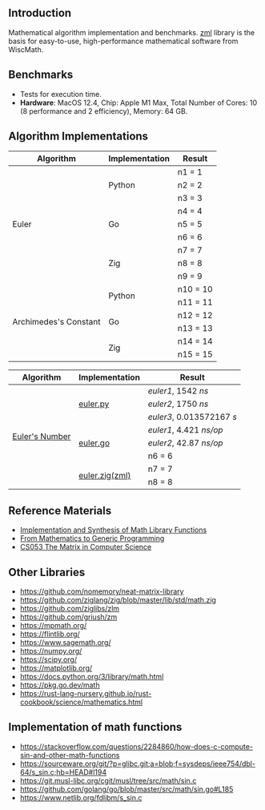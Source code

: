 ## Introduction

Mathematical algorithm implementation and benchmarks. [zml](https://github.com/wiscmath/zml.) library is the basis for
easy-to-use, high-performance mathematical software from WiscMath.

## Benchmarks
* Tests for execution time.
* __Hardware__: MacOS 12.4, Chip: Apple M1 Max, Total Number of Cores: 10 (8 performance and 2 efficiency), Memory: 64
  GB.

## Algorithm Implementations

<table><thead>
  <tr>
    <th>Algorithm</th>
    <th>Implementation</th>
    <th>Result</th>
  </tr></thead>
<tbody>
  <tr>
    <td rowspan="9">Euler</td>
    <td rowspan="3">Python</td>
    <td>n1 = 1</td>
  </tr>
  <tr>
    <td>n2 = 2</td>
  </tr>
  <tr>
    <td>n3 = 3</td>
  </tr>
  <tr>
    <td rowspan="3">Go</td>
    <td>n4 = 4</td>
  </tr>
  <tr>
    <td>n5 = 5</td>
  </tr>
  <tr>
    <td>n6 = 6</td>
  </tr>
  <tr>
    <td rowspan="3">Zig</td>
    <td>n7 = 7</td>
  </tr>
  <tr>
    <td>n8 = 8</td>
  </tr>
  <tr>
    <td>n9 = 9</td>
  </tr>
  <tr>
    <td rowspan="6">Archimedes's Constant</td>
    <td rowspan="2">Python</td>
    <td>n10 = 10</td>
  </tr>
  <tr>
    <td>n11 = 11</td>
  </tr>
  <tr>
    <td rowspan="2">Go</td>
    <td>n12 = 12</td>
  </tr>
  <tr>
    <td>n13 = 13</td>
  </tr>
  <tr>
    <td rowspan="2">Zig</td>
    <td>n14 = 14</td>
  </tr>
  <tr>
    <td>n15 = 15</td>
  </tr>
</tbody>
</table>

<table>
<thead>
  <tr>
    <th>Algorithm</th>
    <th>Implementation</th>
    <th>Result</th>
  </tr>
</thead>
<tbody>
  <tr>
    <td rowspan="9"><a href="euler.md">Euler's Number</a></td>
    <td rowspan="3"><a href="python/euler.py">euler.py</a></td>
    <td><em>euler1</em>, 1542 <em>ns</em></td>
  </tr>
  <tr>
    <td><em>euler2</em>, 1750 <em>ns</em></td>
  </tr>
  <tr>
    <td><em>euler3</em>, 0.013572167 <em>s</em></td>
  </tr>
    <td rowspan="3"><a href="go/euler.go">euler.go</a></td>
    <td><em>euler1</em>, 4.421 <em>ns/op</em></td>
  <tr>
    <td><em>euler2</em>, 42.87 <em>ns/op</em></td>
  </tr>
   <tr><td>n6 = 6</td></tr>
  <tr>
    <td rowspan="3"><a href="https://github.com/wiscmath/zml/blob/main/src/euler.zig">euler.zig(zml)</a></td>
    <td>n7 = 7</td>
  </tr>
  <tr>
    <td>n8 = 8</td>
  </tr>
</tbody>
</table>       

## Reference Materials 
* [Implementation and Synthesis of Math Library Functions](https://dl.acm.org/doi/pdf/10.1145/3632874)
* [From Mathematics to Generic Programming](http://www.fm2gp.com)
* [CS053 The Matrix in Computer Science](https://cs.brown.edu/courses/cs053/current/lectures.htm)

## Other Libraries
* https://github.com/nomemory/neat-matrix-library
* https://github.com/ziglang/zig/blob/master/lib/std/math.zig
* https://github.com/ziglibs/zlm
* https://github.com/griush/zm
* https://mpmath.org/
* https://flintlib.org/
* https://www.sagemath.org/
* https://numpy.org/
* https://scipy.org/
* https://matplotlib.org/
* https://docs.python.org/3/library/math.html
* https://pkg.go.dev/math
* https://rust-lang-nursery.github.io/rust-cookbook/science/mathematics.html

## Implementation of math functions
* https://stackoverflow.com/questions/2284860/how-does-c-compute-sin-and-other-math-functions
* https://sourceware.org/git/?p=glibc.git;a=blob;f=sysdeps/ieee754/dbl-64/s_sin.c;hb=HEAD#l194
* https://git.musl-libc.org/cgit/musl/tree/src/math/sin.c
* https://github.com/golang/go/blob/master/src/math/sin.go#L185
* https://www.netlib.org/fdlibm/s_sin.c

